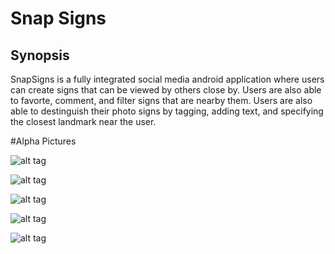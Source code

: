 # Snap Signs

## Synopsis

SnapSigns is a fully integrated social media android application where users can create signs that can be viewed by others close by. Users are also able to favorte, comment, and filter signs that are nearby them. Users are also able to destinguish their photo signs by tagging, adding text, and specifying the closest landmark near the user.

#Alpha Pictures

![alt tag](http://i.imgur.com/cJ4jTQn.jpg)

![alt tag](http://i.imgur.com/Osfhygt.jpg)

![alt tag](http://i.imgur.com/yY3ehhx.jpg)

![alt tag](http://i.imgur.com/UxtPNfV.jpg)

![alt tag](http://i.imgur.com/nGgjRtb.jpg)

